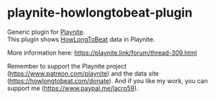 # playnite-howlongtobeat-plugin
Generic plugin for [Playnite](https://playnite).  
This plugin shows [HowLongToBeat](https://howlongtobeat.com/) data in Playnite. 

More information here: https://playnite.link/forum/thread-309.html

Remember to support the Playnite project (https://www.patreon.com/playnite) and the data site (https://howlongtobeat.com/donate).
And if you like my work, you can support me (https://www.paypal.me/lacro59). 
